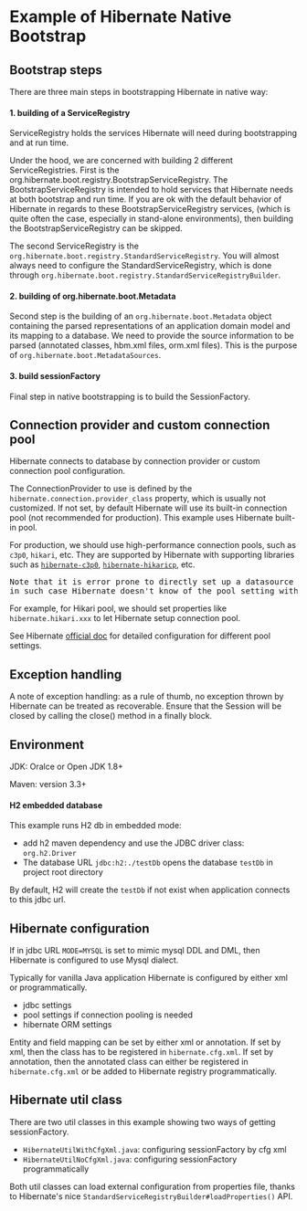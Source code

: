 
# Example of Hibernate Native Bootstrap


## Bootstrap steps
There are three main steps in bootstrapping Hibernate in native way:

#### 1. building of a ServiceRegistry

ServiceRegistry holds the services Hibernate will need during bootstrapping and at run time.

Under the hood, we are concerned with building 2 different ServiceRegistries. 
First is the org.hibernate.boot.registry.BootstrapServiceRegistry. 
The BootstrapServiceRegistry is intended to hold services that Hibernate needs at both bootstrap and run time.
If you are ok with the default behavior of Hibernate in regards to these BootstrapServiceRegistry services,
(which is quite often the case, especially in stand-alone environments), 
then building the BootstrapServiceRegistry can be skipped.

The second ServiceRegistry is the `org.hibernate.boot.registry.StandardServiceRegistry`. 
You will almost always need to configure the StandardServiceRegistry, 
which is done through `org.hibernate.boot.registry.StandardServiceRegistryBuilder`.

#### 2. building of org.hibernate.boot.Metadata

Second step is the building of an `org.hibernate.boot.Metadata` object containing the parsed 
representations of an application domain model and its mapping to a database. 
We need to provide the source information to be parsed (annotated classes, hbm.xml files, orm.xml files). 
This is the purpose of `org.hibernate.boot.MetadataSources`.

#### 3. build sessionFactory

Final step in native bootstrapping is to build the SessionFactory.

## Connection provider and custom connection pool

Hibernate connects to database by connection provider or custom connection pool configuration.

The ConnectionProvider to use is defined by the `hibernate.connection.provider_class` property,
which is usually not customized. 
If not set, by default Hibernate will use its built-in connection pool (not recommended for production).
This example uses Hibernate built-in pool.

For production, we should use high-performance connection pools, such as `c3p0`, `hikari`, etc. 
They are supported by Hibernate with supporting libraries such as 
[`hibernate-c3p0`](https://mvnrepository.com/artifact/org.hibernate/hibernate-c3p0), 
[`hibernate-hikaricp`](https://mvnrepository.com/artifact/org.hibernate/hibernate-hikaricp), etc.

<pre>
Note that it is error prone to directly set up a datasource in hibernate service registry,
in such case Hibernate doesn't know of the pool setting within the dataSource object. 
</pre>

For example, for Hikari pool, we should set properties like `hibernate.hikari.xxx` to let Hibernate setup 
connection pool.

See Hibernate [official doc](https://docs.jboss.org/hibernate/orm/5.2/userguide/html_single/Hibernate_User_Guide.html#database-connectionprovider)
for detailed configuration for different pool settings.

## Exception handling

A note of exception handling: as a rule of thumb, no exception thrown by Hibernate can be treated as recoverable. 
Ensure that the Session will be closed by calling the close() method in a finally block.

## Environment 

JDK: Oralce or Open JDK 1.8+

Maven: version 3.3+

#### H2 embedded database

This example runs H2 db in embedded mode:
* add h2 maven dependency and use the JDBC driver class: `org.h2.Driver`
* The database URL `jdbc:h2:./testDb` opens the database `testDb` in project root directory

By default, H2 will create the `testDb` if not exist when application connects to this jdbc url.
   
## Hibernate configuration

If in jdbc URL `MODE=MYSQL` is set to mimic mysql DDL and DML, then Hibernate is configured to use Mysql dialect.

Typically for vanilla Java application Hibernate is configured by either xml or programmatically. 

- jdbc settings
- pool settings if connection pooling is needed
- hibernate ORM settings

Entity and field mapping can be set by either xml or annotation. 
If set by xml, then the class has to be registered in `hibernate.cfg.xml`. 
If set by annotation, then the annotated class can either be registered in `hibernate.cfg.xml` or be added to Hibernate registry programmatically.

## Hibernate util class

There are two util classes in this example showing two ways of getting sessionFactory.

- `HibernateUtilWithCfgXml.java`: configuring sessionFactory by cfg xml
- `HibernateUtilNoCfgXml.java`: configuring sessionFactory programmatically

Both util classes can load external configuration from properties file, thanks to Hibernate's nice `StandardServiceRegistryBuilder#loadProperties()` API.

